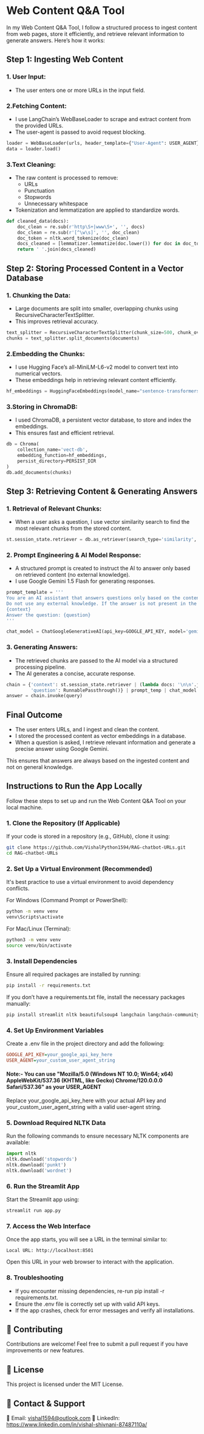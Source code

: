 # Web Content Q&A Tool
In my Web Content Q&A Tool, I follow a structured process to ingest content from web pages, store it efficiently, and retrieve relevant information to generate answers. Here’s how it works:

## Step 1: Ingesting Web Content

### 1. User Input:

* The user enters one or more URLs in the input field.
  
### 2.Fetching Content:

* I use LangChain’s WebBaseLoader to scrape and extract content from the provided URLs.
* The user-agent is passed to avoid request blocking.
```python
loader = WebBaseLoader(urls, header_template={"User-Agent": USER_AGENT})
data = loader.load()
```

### 3.Text Cleaning:

* The raw content is processed to remove:
  * URLs
  * Punctuation
  * Stopwords
  * Unnecessary whitespace
* Tokenization and lemmatization are applied to standardize words.
```python
def cleaned_data(docs):
    doc_clean = re.sub(r'http\S+|www\S+', '', docs)
    doc_clean = re.sub(r'[^\w\s]', '', doc_clean)
    doc_token = nltk.word_tokenize(doc_clean)
    docs_cleaned = [lemmatizer.lemmatize(doc.lower()) for doc in doc_token if doc.lower() not in stop_words]
    return ' '.join(docs_cleaned)
```

## Step 2: Storing Processed Content in a Vector Database

### 1. Chunking the Data:

* Large documents are split into smaller, overlapping chunks using RecursiveCharacterTextSplitter.
* This improves retrieval accuracy.
```python
text_splitter = RecursiveCharacterTextSplitter(chunk_size=500, chunk_overlap=95)
chunks = text_splitter.split_documents(documents)
```

### 2.Embedding the Chunks:

* I use Hugging Face’s all-MiniLM-L6-v2 model to convert text into numerical vectors.
* These embeddings help in retrieving relevant content efficiently.
```python
hf_embeddings = HuggingFaceEmbeddings(model_name="sentence-transformers/all-MiniLM-L6-v2")
```

### 3.Storing in ChromaDB:

* I used ChromaDB, a persistent vector database, to store and index the embeddings.
* This ensures fast and efficient retrieval.
```python
db = Chroma(
    collection_name='vect-db',
    embedding_function=hf_embeddings,
    persist_directory=PERSIST_DIR
)
db.add_documents(chunks)
```

## Step 3: Retrieving Content & Generating Answers

### 1. Retrieval of Relevant Chunks:

* When a user asks a question, I use vector similarity search to find the most relevant chunks from the stored content.
```python
st.session_state.retriever = db.as_retriever(search_type='similarity', search_kwargs={'k': 3})
```

### 2. Prompt Engineering & AI Model Response:

* A structured prompt is created to instruct the AI to answer only based on retrieved content (no external knowledge).
* I use Google Gemini 1.5 Flash for generating responses.
```python
prompt_template = '''
You are an AI assistant that answers questions only based on the content from the provided websites. 
Do not use any external knowledge. If the answer is not present in the provided data, simply say "I don't know."
{context}
Answer the question: {question}
'''

chat_model = ChatGoogleGenerativeAI(api_key=GOOGLE_API_KEY, model='gemini-1.5-flash')
```

### 3. Generating Answers:

* The retrieved chunks are passed to the AI model via a structured processing pipeline.
* The AI generates a concise, accurate response.
```python
chain = {'context': st.session_state.retriever | (lambda docs: '\n\n'.join(doc.page_content for doc in docs)), 
         'question': RunnablePassthrough()} | prompt_temp | chat_model | output_parser
answer = chain.invoke(query)
```

## Final Outcome
* The user enters URLs, and I ingest and clean the content.
* I stored the processed content as vector embeddings in a database.
* When a question is asked, I retrieve relevant information and generate a precise answer using Google Gemini.
  
This ensures that answers are always based on the ingested content and not on general knowledge.


## Instructions to Run the App Locally
Follow these steps to set up and run the Web Content Q&A Tool on your local machine.

### 1. Clone the Repository (If Applicable)
If your code is stored in a repository (e.g., GitHub), clone it using:
```bash
git clone https://github.com/VishalPython1594/RAG-chatbot-URLs.git
cd RAG-chatbot-URLs
```
### 2. Set Up a Virtual Environment (Recommended)
It's best practice to use a virtual environment to avoid dependency conflicts.

For Windows (Command Prompt or PowerShell):

```bash
python -m venv venv
venv\Scripts\activate
```

For Mac/Linux (Terminal):

```bash
python3 -m venv venv
source venv/bin/activate
```

### 3. Install Dependencies
Ensure all required packages are installed by running:

```bash
pip install -r requirements.txt
```
If you don’t have a requirements.txt file, install the necessary packages manually:

```bash
pip install streamlit nltk beautifulsoup4 langchain langchain-community langchain-google-genai langchain-chroma chromadb sentence-transformers python-dotenv
```

### 4. Set Up Environment Variables
Create a .env file in the project directory and add the following:

```ini
GOOGLE_API_KEY=your_google_api_key_here
USER_AGENT=your_custom_user_agent_string
```
#### Note:- You can use "Mozilla/5.0 (Windows NT 10.0; Win64; x64) AppleWebKit/537.36 (KHTML, like Gecko) Chrome/120.0.0.0 Safari/537.36" as your USER_AGENT

Replace your_google_api_key_here with your actual API key and your_custom_user_agent_string with a valid user-agent string.

### 5. Download Required NLTK Data
Run the following commands to ensure necessary NLTK components are available:

```python
import nltk
nltk.download('stopwords')
nltk.download('punkt')
nltk.download('wordnet')
```

### 6. Run the Streamlit App
Start the Streamlit app using:

```bash
streamlit run app.py
```

### 7. Access the Web Interface
Once the app starts, you will see a URL in the terminal similar to:

```nginx
Local URL: http://localhost:8501
```

Open this URL in your web browser to interact with the application.

### 8. Troubleshooting

* If you encounter missing dependencies, re-run pip install -r requirements.txt.
* Ensure the .env file is correctly set up with valid API keys.
* If the app crashes, check for error messages and verify all installations.


## 🤝 Contributing
Contributions are welcome! Feel free to submit a pull request if you have improvements or new features.

## 📜 License
This project is licensed under the MIT License.

## 📩 Contact & Support
📧 Email: vishal1594@outlook.com 🔗 LinkedIn: https://www.linkedin.com/in/vishal-shivnani-87487110a/
